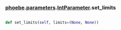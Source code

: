 ### [phoebe](phoebe.md).[parameters](phoebe.parameters.md).[IntParameter](phoebe.parameters.IntParameter.md).set_limits

```py

def set_limits(self, limits=(None, None))

```


